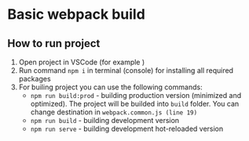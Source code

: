 # Basic webpack build

## How to run project

1. Open project in VSCode (for example )
2. Run command `npm i` in terminal (console) for installing all required packages
3. For builing project you can use the following commands:
   - `npm run build:prod` - building production version (minimized and optimized). The project will be builded into `build` folder. You can change destination in `webpack.common.js (line 19)`
   - `npm run build` - building development version
   - `npm run serve` - building development hot-reloaded version

